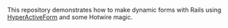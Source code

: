 This repository demonstrates how to make dynamic forms with Rails using [HyperActiveForm](https://github.com/Intrepidd/hyperactiveform) and some Hotwire magic.
